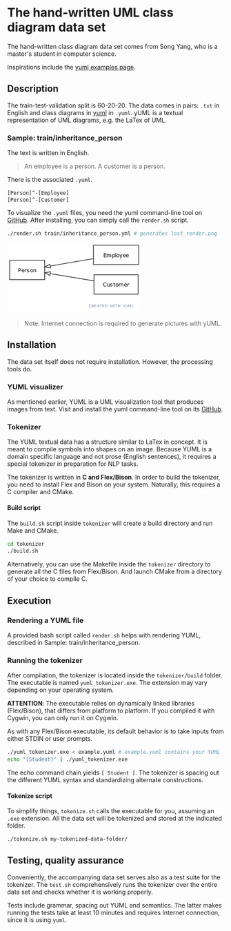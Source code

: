 # The hand-written UML class diagram data set
The hand-written class diagram data set comes from Song Yang, who is a master's student in computer science.

Inspirations include the [yuml examples page](https://yuml.me/diagram/scruffy/class/samples).

## Description
The train-test-validation split is 60-20-20. The data comes in pairs: `.txt` in English and class diagrams in [yuml](https://github.com/jaime-olivares/yuml-diagram/wiki) in `.yuml`. yUML is a textual representation of UML diagrams, e.g. the LaTex of UML.

### Sample: train/inheritance_person
The text is written in English.
> An employee is a person. A customer is a person.

There is the associated `.yuml`.
``` 
[Person]^-[Employee]
[Person]^-[Customer]
```

To visualize the `.yuml` files, you need the yuml command-line tool on [GitHub](https://github.com/wandernauta/yuml). After installing, you can simply call the `render.sh` script.

```bash
./render.sh train/inheritance_person.yml # generates last_render.png
```
![Example](uml_person.png)

> Note: Internet connection is required to generate pictures with yUML.

## Installation
The data set itself does not require installation. However, the processing tools do.

### YUML visualizer
As mentioned earlier, YUML is a UML visualization tool that produces images from text. Visit and install the yuml command-line tool on its [GitHub](https://github.com/wandernauta/yuml).

### Tokenizer
The YUML textual data has a structure similar to LaTex in concept. It is meant to compile symbols into shapes on an image. Because YUML is a domain specific language and not prose (English sentences), it requires a special tokenizer in preparation for NLP tasks.

The tokenizer is written in **C and Flex/Bison**. In order to build the tokenizer, you need to install Flex and Bison on your system. Naturally, this requires a C compiler and CMake.

#### Build script
The `build.sh` script inside `tokenizer` will create a build directory and run Make and CMake.
```bash
cd tokenizer
./build.sh
```
Alternatively, you can use the Makefile inside the `tokenizer` directory to generate all the C files from Flex/Bison. And launch CMake from a directory of your choice to compile C.

## Execution

### Rendering a YUML file
A provided bash script called `render.sh` helps with rendering YUML, described in Sample: train/inheritance_person.

### Running the tokenizer
After compilation, the tokenizer is located inside the `tokenizer/build` folder. The executable is named `yuml_tokenizer.exe`. The extension may vary depending on your operating system.

**ATTENTION**: The executable relies on dynamically linked libraries (Flex/Bison), that differs from platform to platform. If you compiled it with Cygwin, you can only run it on Cygwin.

As with any Flex/Bison executable, its default behavior is to take inputs from either STDIN or user prompts.
```bash
./yuml_tokenizer.exe < example.yuml # example.yuml contains your YUML
echo "[Student]" | ./yuml_tokenizer.exe
```
The echo command chain yields `[ Student ]`. The tokenizer is spacing out the different YUML syntax and standardizing alternate constructions.

#### Tokenize script
To simplify things, `tokenize.sh` calls the executable for you, assuming an `.exe` extension. All the data set will be tokenized and stored at the indicated folder.
```bash
./tokenize.sh my-tokenized-data-folder/
```

## Testing, quality assurance
Conveniently, the accompanying data set serves also as a test suite for the tokenizer. The `test.sh` comprehensively runs the tokenizer over the entire data set and checks whether it is working properly.

Tests include grammar, spacing out YUML and semantics. The latter makes running the tests take at least 10 minutes and requires Internet connection, since it is using `yuml`.